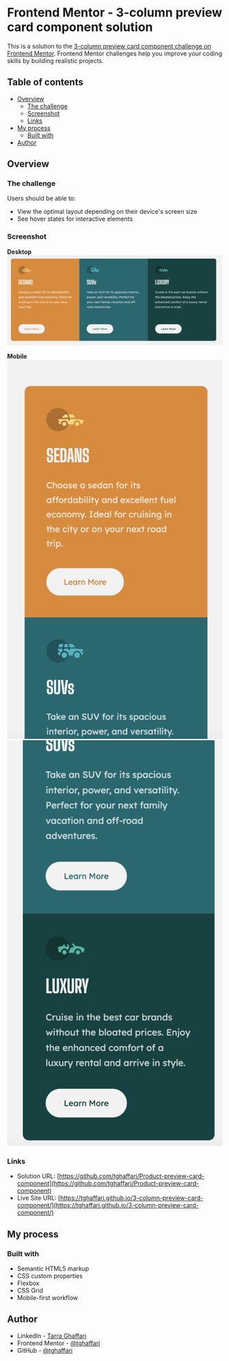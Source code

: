 # Frontend Mentor - 3-column preview card component solution

This is a solution to the [3-column preview card component challenge on Frontend Mentor](https://www.frontendmentor.io/challenges/3column-preview-card-component-pH92eAR2-). Frontend Mentor challenges help you improve your coding skills by building realistic projects.

## Table of contents

- [Overview](#overview)
  - [The challenge](#the-challenge)
  - [Screenshot](#screenshot)
  - [Links](#links)
- [My process](#my-process)
  - [Built with](#built-with)
- [Author](#author)

## Overview

### The challenge

Users should be able to:

- View the optimal layout depending on their device's screen size
- See hover states for interactive elements

### Screenshot
**Desktop**
![](./images/desktop-solution.png)

**Mobile**
<br>
![](./images/mobile-solution-pt1.png)
![](./images/mobile-solution-pt2.png)


### Links

- Solution URL: [https://github.com/tghaffari/Product-preview-card-component](https://github.com/tghaffari/Product-preview-card-component)
- Live Site URL: [https://tghaffari.github.io/3-column-preview-card-component/](https://tghaffari.github.io/3-column-preview-card-component/)

## My process

### Built with

- Semantic HTML5 markup
- CSS custom properties
- Flexbox
- CSS Grid
- Mobile-first workflow

## Author

- LinkedIn - [Tarra Ghaffari](https://www.linkedin.com/in/tarra-ghaffari/)
- Frontend Mentor - [@tghaffari](https://www.frontendmentor.io/profile/tghaffari)
- GitHub - [@tghaffari](https://github.com/tghaffari)
